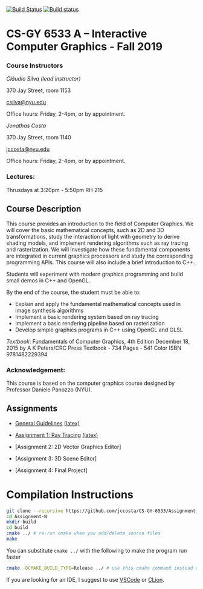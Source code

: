 [![Build Status](https://travis-ci.org/danielepanozzo/cg.svg?branch=master)](https://travis-ci.org/danielepanozzo/cg)
[![Build status](https://ci.appveyor.com/api/projects/status/3b1dti4xig8i3c4a?svg=true)](https://ci.appveyor.com/project/danielepanozzo/cg)

# CS-GY 6533 A – Interactive Computer Graphics - Fall 2019

### Course Instructors
*Cláudio Silva (lead instructor)*

370 Jay Street, room 1153 

[csilva@nyu.edu](mailto:csilva@nyu.edu)

Office hours: Friday, 2-4pm, or by appointment.


*Jonathas Costa*

370 Jay Street, room 1140

[jccosta@nyu.edu](mailto:jccosta@nyu.edu)

Office hours: Friday, 2-4pm, or by appointment.

### Lectures:
Thrusdays at 3:20pm - 5:50pm
RH 215

## Course Description

This course provides an introduction to the field of Computer Graphics. We will cover the basic mathematical concepts, such as 2D and 3D transformations, study the interaction of light with geometry to derive  shading models, and implement rendering algorithms such as ray tracing and rasterization. We will investigate how these fundamental components are integrated in current graphics processors and study the corresponding programming APIs. This course will also include a brief introduction to C++.

Students will experiment with modern graphics programming and build small demos in C++ and OpenGL.

By the end of the course, the student must be able to:

* Explain and apply the fundamental mathematical concepts used in  image synthesis algorithms
* Implement a basic rendering system based on ray tracing
* Implement a basic rendering pipeline based on rasterization
* Develop simple graphics programs in C++ using OpenGL and GLSL

*Textbook*:
Fundamentals of Computer Graphics, 4th Edition
December 18, 2015 by A K Peters/CRC Press
Textbook - 734 Pages - 541 Color
ISBN 9781482229394

### Acknowledgement: 
This course is based on the computer graphics course designed by Professor Daniele Panozzo (NYU).

## Assignments

* [General Guidelines](Assignment_1/requirements/General_Rules.pdf) [(latex)](Assignment_1/requirements/General_Rules.tex)

* [Assignment 1: Ray Tracing](Assignment_1/requirements/Assignment-1_Ray_Tracing.pdf) [(latex)](Assignment_1/requirements/Assignment-1_Ray_Tracing.tex)

* [Assignment 2: 2D Vector Graphics Editor]

* [Assignment 3: 3D Scene Editor]

* [Assignment 4: Final Project]

# Compilation Instructions

```bash
git clone --recursive https://github.com/jccosta/CS-GY-6533/Assignment_N # --recursive flag is necessary for dependencies
cd Assignment-N
mkdir build
cd build
cmake ../ # re-run cmake when you add/delete source files
make
```
You can substitute `cmake ../` with the following to make the program run faster
```bash
cmake -DCMAKE_BUILD_TYPE=Release ../ # use this cmake command instead of the previous linefor faster run
```

If you are looking for an IDE, I suggest to use [VSCode](https://code.visualstudio.com) or [CLion](https://www.jetbrains.com/clion/).
